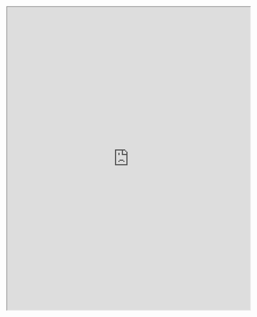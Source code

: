 <iframe src="https://drive.google.com/file/d/10r03lCmOC8QCUnTATqtHFs-2m32eqXHi/preview" width="640" height="800"></iframe>